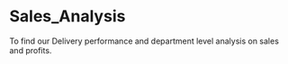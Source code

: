 # Sales_Analysis
To find our Delivery performance and department level analysis on sales and profits.
